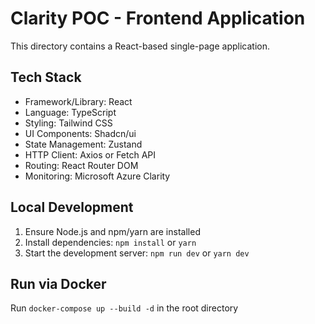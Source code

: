 # Clarity POC - Frontend Application

This directory contains a React-based single-page application.

## Tech Stack

- Framework/Library: React
- Language: TypeScript
- Styling: Tailwind CSS
- UI Components: Shadcn/ui
- State Management: Zustand
- HTTP Client: Axios or Fetch API
- Routing: React Router DOM
- Monitoring: Microsoft Azure Clarity

## Local Development

1. Ensure Node.js and npm/yarn are installed
2. Install dependencies: `npm install` or `yarn`
3. Start the development server: `npm run dev` or `yarn dev`

## Run via Docker

Run `docker-compose up --build -d` in the root directory 